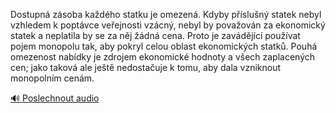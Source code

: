 
Dostupná zásoba každého statku je omezená. Kdyby příslušný statek nebyl vzhledem k poptávce veřejnosti vzácný, nebyl by považován za ekonomický statek a neplatila by se za něj žádná cena. Proto je zavádějící používat pojem monopolu tak, aby pokryl celou oblast ekonomických statků. Pouhá omezenost nabídky je zdrojem ekonomické hodnoty a všech zaplacených cen; jako taková ale ještě nedostačuje k tomu, aby dala vzniknout monopolním cenám.

[🔊 Poslechnout audio](/data/7-paragraphs/audio/chapter_64/para_008-Dostupn-zsoba-kadho-statku-je-omezen-Kdyby-p.mp3)
